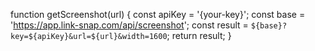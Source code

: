 function getScreenshot(url) {
  const apiKey = '{your-key}';
  const base = 'https://app.link-snap.com/api/screenshot';
  const result = `${base}?key=${apiKey}&url=${url}&width=1600`;
  return result;
}

